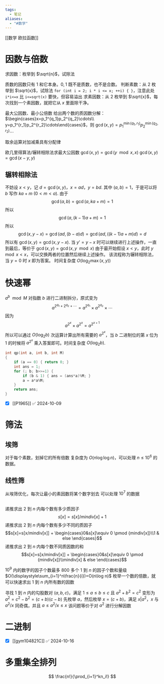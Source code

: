 ```yaml
---
tags:
  - 笔记
aliases:
  - "#数学"
---
```

[[数学 欧拉函数]]

# 因数与倍数

求因数：枚举到 $\sqrt{n}$，试除法

质数的因数只有 $1$ 和它本身。$0,1$ 既不是质数，也不是合数。
判断素数：从 $2$ 枚举到 $\sqrt{x}$，试除法
`for (int i = 2; i * i <= x; ++i) { }`，注意此处 `i*i<=x` 比 `i<=sqrt(x)` 要快，但容易溢出
求素因数：从 $2$ 枚举到 $\sqrt{x}$，每次找到一个素因数，就把它从 $x$ 里面除干净。

最大公因数、最小公倍数
给出两个数的质因数分解：$\begin{cases}x=p_1^{q_1}p_2^{q_2}\cdots\\ y=p_1^{r_1}p_2^{r_2}\cdots\end{cases}$，则 $\gcd(x,y)=p_1^{\min(q_1,r_1)}p_2^{\min(q_2,r_2)}\cdots$

取余运算对加减乘具有分配律

欧几里得算法/辗转相除法求最大公因数
$\gcd(x,y)=\gcd(y\mod x, x)$
$\gcd(x,y)=\gcd(x-y,y)$

## 辗转相除法

不妨设 $x<y$，记 $d=\gcd(x,y)$，$x=ad$，$y=bd$.
其中 $(a,b)=1$，于是可以将 $b$ 写作 $ka+m\ (0<m<a)$.
由于
$$\gcd(a,b)=\gcd(a,ka+m)=1$$
所以 
$$\gcd(a,(k-1)a+m)=1$$
所以
$$\gcd(x,y-x)=\gcd(ad,(b-a)d)=\gcd(ad,((k-1)a+m)d)=d$$
所以有 $\gcd(x,y)=\gcd(x,y-x)$.
当 $y'=y-x$ 时可以继续进行上述操作，一直到最后，等价于 $\gcd(x,y)=\gcd(x,y\mod x)$
由于最开始假设 $x<y$，此时 $y\mod x<x$，可以交换两者的位置然后继续上述操作。
该流程称为辗转相除法，当 $y=0$ 时 $x$ 即为答案。
时间复杂度 $O(\log_2\max(x,y))$

# 快速幂

$a^b\mod M$
对指数 $b$ 进行二进制拆分，原式变为
$$
a^{2^{q_1}+2^{q_2}+\cdots}=a^{2^{q_1}}\times a^{2^{q_2}}\times\cdots
$$
因为
$$
a^{2^x}\times a^{2^x}=a^{2^{x+1}}
$$
所以可以通过 $O(\log_2 b)$ 次运算计算出所有需要的 $a^{2^x}$，当 $b$ 二进制位的第 $x$ 位为 $1$ 的时候将 $a^{2^x}$ 乘入答案即可。时间复杂度 $O(\log_2 b)$.
```cpp
int qp(int a, int b, int M)
{
	if (a == 0) { return 0; }
	int ans = 1;
	for (; b; b>>=1) {
		if (b & 1) { ans = (ans*a)%M; }
		a = a*a%M;
	}
	return ans;
}
```

- [x] [[P1965]] ✅ 2024-10-09

# 筛法

## 埃筛

对于每个素数，划掉它的所有倍数
复杂度为 $O(n\log\log n)$，可以处理 $n\leq 10^6$ 的数据。

## 线性筛

从埃筛优化，每次让最小的素因数将某个数字划去
可以处理 $10^7$ 的数据

## 

递推求出 $2$ 到 $n$ 内每个数有多少质因子
$$s[x]=s[x]/mindiv[x]+1$$
递推求出 $2$ 到 $n$ 内每个数有多少不同的质因子
$$s[x]=s[x/mindiv[x]] + \begin{cases}0&s[x]\equiv 0 \pmod {mindiv[x]}\\1 & else \end{cases}$$
递推求出 $2$ 到 $n$ 内每个数不同质因数的和
$$s[x]=s[x/mindiv[x]] + \begin{cases}0&s[x]\equiv 0 \pmod {mindiv[x]}\\mindiv[x] & else \end{cases}$$

$10^9$ 内的数字的因子个数最多 $800$ 多个
$1$ 到 $n$ 的因子个数和量级 $O(\displaystyle\sum_{i=1}^n\frac{n}{i})=O(n\log n)$
枚举一个数的倍数，就可以快速求出 $1$ 到 $n$ 内所有数的因数

寻找 $1$ 到 $n$ 内的勾股数对 $(a,b,c)$，满足 $1\leq a\leq b\leq c$ 且 $a^2+b^2=c^2$
变形为 $a^2=c^2-b^2=(c+b)(c-b)$
先枚举 $a$，然后枚举 $x=(c+b)$，满足 $x|a^2$，$x$ 与 $a^2/x$ 同奇偶，并且 $a\leq a^2/x\leq x$
该问题等价于对 $a^2$ 进行分解因数

# 二进制

- [x] [[gym104821C]] ✅ 2024-10-16

# 多重集全排列

$$
\frac{n!}{\prod_{i=1}^kn_i!}
$$
